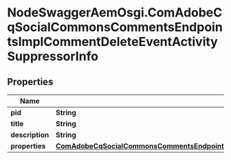 # NodeSwaggerAemOsgi.ComAdobeCqSocialCommonsCommentsEndpointsImplCommentDeleteEventActivitySuppressorInfo

## Properties

Name | Type | Description | Notes
------------ | ------------- | ------------- | -------------
**pid** | **String** |  | [optional] 
**title** | **String** |  | [optional] 
**description** | **String** |  | [optional] 
**properties** | [**ComAdobeCqSocialCommonsCommentsEndpointsImplCommentDeleteEventActivitySuppressorProperties**](ComAdobeCqSocialCommonsCommentsEndpointsImplCommentDeleteEventActivitySuppressorProperties.md) |  | [optional] 


